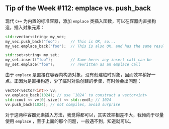 ## Tip of the Week #112: emplace vs. push_back

现代 `C++` 为内置的标准容器，添加 `emplace` 类插入函数，可以在容器内直接构造，插入对象元素：

```c++
std::vector<string> my_vec;
my_vec.push_back("foo");     // This is OK, so...
my_vec.emplace_back("foo");  // This is also OK, and has the same result

std::set<string> my_set;
my_set.insert("foo");        // Same here: any insert call can be
my_set.emplace("foo");       // rewritten as an emplace call
```

由于 `emplace` 是直接在容器内构造对象，没有创建临时对象，因而效率稍好一点。正因为是直接构造，少了临时对象创建的步骤，有时候会出问题：

```c++
vector<vector<int>> vv;
vv.emplace_back(1024); // use `1024` to construct a vector<int>
std::cout << vv[0].size() << std::endl; // 1024
vv.push_back(1024); // not compiles, avoid surprise
```

对于这两种容器元素插入方法，我觉得都可以，其实效率相差不大，我倾向于尽量使用 `emplace` ，至于上面的那个问题，一般遇不到，知道就可以。

